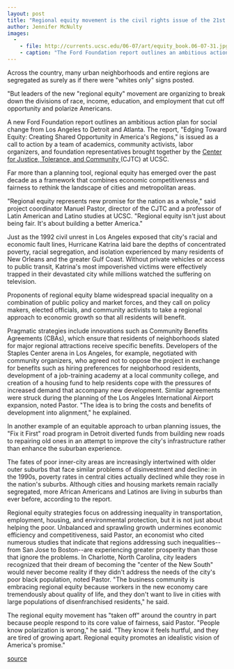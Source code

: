 ```yaml
---
layout: post
title: "Regional equity movement is the civil rights issue of the 21st century, say authors of Ford Foundation report"
author: Jennifer McNulty
images:
  -
    - file: http://currents.ucsc.edu/06-07/art/equity_book.06-07-31.jpg
    - caption: "The Ford Foundation report outlines an ambitious action plan."
---
```


Across the country, many urban neighborhoods and entire regions are segregated as surely as if there were "whites only" signs posted.

"But leaders of the new "regional equity" movement are organizing to break down the divisions of race, income, education, and employment that cut off opportunity and polarize Americans.

A new Ford Foundation report outlines an ambitious action plan for social change from Los Angeles to Detroit and Atlanta. The report, "Edging Toward Equity: Creating Shared Opportunity in America's Regions," is issued as a call to action by a team of academics, community activists, labor organizers, and foundation representatives brought together by the [Center for Justice, Tolerance, and Community ][1](CJTC) at UCSC.

Far more than a planning tool, regional equity has emerged over the past decade as a framework that combines economic competitiveness and fairness to rethink the landscape of cities and metropolitan areas.

"Regional equity represents new promise for the nation as a whole," said project coordinator Manuel Pastor, director of the CJTC and a professor of Latin American and Latino studies at UCSC. "Regional equity isn't just about being fair. It's about building a better America."

Just as the 1992 civil unrest in Los Angeles exposed that city's racial and economic fault lines, Hurricane Katrina laid bare the depths of concentrated poverty, racial segregation, and isolation experienced by many residents of New Orleans and the greater Gulf Coast. Without private vehicles or access to public transit, Katrina's most impoverished victims were effectively trapped in their devastated city while millions watched the suffering on television.

Proponents of regional equity blame widespread spacial inequality on a combination of public policy and market forces, and they call on policy makers, elected officials, and community activists to take a regional approach to economic growth so that all residents will benefit.

Pragmatic strategies include innovations such as Community Benefits Agreements (CBAs), which ensure that residents of neighborhoods slated for major regional attractions receive specific benefits. Developers of the Staples Center arena in Los Angeles, for example, negotiated with community organizers, who agreed not to oppose the project in exchange for benefits such as hiring preferences for neighborhood residents, development of a job-training academy at a local community college, and creation of a housing fund to help residents cope with the pressures of increased demand that accompany new development. Similar agreements were struck during the planning of the Los Angeles International Airport expansion, noted Pastor. "The idea is to bring the costs and benefits of development into alignment," he explained.

In another example of an equitable approach to urban planning issues, the "Fix it First" road program in Detroit diverted funds from building new roads to repairing old ones in an attempt to improve the city's infrastructure rather than enhance the suburban experience.

The fates of poor inner-city areas are increasingly intertwined with older outer suburbs that face similar problems of disinvestment and decline: in the 1990s, poverty rates in central cities actually declined while they rose in the nation's suburbs. Although cities and housing markets remain racially segregated, more African Americans and Latinos are living in suburbs than ever before, according to the report.

Regional equity strategies focus on addressing inequality in transportation, employment, housing, and environmental protection, but it is not just about helping the poor. Unbalanced and sprawling growth undermines economic efficiency and competitiveness, said Pastor, an economist who cited numerous studies that indicate that regions addressing such inequalities--from San Jose to Boston--are experiencing greater prosperity than those that ignore the problems. In Charlotte, North Carolina, city leaders recognized that their dream of becoming the "center of the New South" would never become reality if they didn't address the needs of the city's poor black population, noted Pastor. "The business community is embracing regional equity because workers in the new economy care tremendously about quality of life, and they don't want to live in cities with large populations of disenfranchised residents," he said.   
  
The regional equity movement has "taken off" around the country in part because people respond to its core value of fairness, said Pastor. "People know polarization is wrong," he said. "They know it feels hurtful, and they are tired of growing apart. Regional equity promotes an idealistic vision of America's promise."

[1]: http://cjtc.ucsc.edu/

[source](http://www1.ucsc.edu/currents/06-07/07-31/equity.asp "Permalink to equity")
